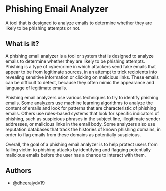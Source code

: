 # Phishing Email Analyzer
A tool that is designed to analyze emails to determine whether they are likely to be phishing attempts or not.

## What is it?

A phishing email analyzer is a tool or system that is designed to analyze emails to determine whether they are likely to be phishing attempts. Phishing is a type of cybercrime in which attackers send fake emails that appear to be from legitimate sources, in an attempt to trick recipients into revealing sensitive information or clicking on malicious links. These emails can be difficult to detect, because they often mimic the appearance and language of legitimate emails.


Phishing email analyzers use various techniques to try to identify phishing emails. Some analyzers use machine learning algorithms to analyze the content of emails and look for patterns that are characteristic of phishing emails. Others use rules-based systems that look for specific indicators of phishing, such as suspicious phrases in the subject line, illegitimate sender addresses, or malicious links in the email body. Some analyzers also use reputation databases that track the histories of known phishing domains, in order to flag emails from these domains as potentially suspicious.

Overall, the goal of a phishing email analyzer is to help protect users from falling victim to phishing attacks by identifying and flagging potentially malicious emails before the user has a chance to interact with them.

## Authors

- [@dheerajydv19](https://www.github.com/dheerajydv19)

